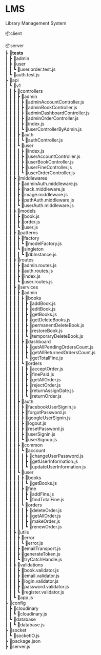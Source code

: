 # LMS
Library Management System

📦client<br />


📦server<br />
 ┣ 📂__tests__<br />
 ┃ ┣ 📂admin<br />
 ┃ ┣ 📂user<br />
 ┃ ┃ ┗ 📜user.order.test.js<br />
 ┃ ┗ 📜auth.test.js<br />
 ┣ 📂api<br />
 ┃ ┗ 📂v1<br />
 ┃ ┃ ┣ 📂controllers<br />
 ┃ ┃ ┃ ┣ 📂admin<br />
 ┃ ┃ ┃ ┃ ┣ 📜adminAccountController.js<br />
 ┃ ┃ ┃ ┃ ┣ 📜adminBookController.js<br />
 ┃ ┃ ┃ ┃ ┣ 📜adminDashboardController.js<br />
 ┃ ┃ ┃ ┃ ┣ 📜adminOrderController.js<br />
 ┃ ┃ ┃ ┃ ┣ 📜index.js<br />
 ┃ ┃ ┃ ┃ ┗ 📜userControllerByAdmin.js<br />
 ┃ ┃ ┃ ┣ 📂auth<br />
 ┃ ┃ ┃ ┃ ┗ 📜authController.js<br />
 ┃ ┃ ┃ ┗ 📂user<br />
 ┃ ┃ ┃ ┃ ┣ 📜index.js<br />
 ┃ ┃ ┃ ┃ ┣ 📜userAccountController.js<br />
 ┃ ┃ ┃ ┃ ┣ 📜userBookController.js<br />
 ┃ ┃ ┃ ┃ ┣ 📜userFineController.js<br />
 ┃ ┃ ┃ ┃ ┗ 📜userOrderController.js<br />
 ┃ ┃ ┣ 📂middlewares<br />
 ┃ ┃ ┃ ┣ 📜adminAuth.middleware.js<br />
 ┃ ┃ ┃ ┣ 📜hack.middleware.js<br />
 ┃ ┃ ┃ ┣ 📜image.middleware.js<br />
 ┃ ┃ ┃ ┣ 📜pathAuth.middleware.js<br />
 ┃ ┃ ┃ ┗ 📜userAuth.middleware.js<br />
 ┃ ┃ ┣ 📂models<br />
 ┃ ┃ ┃ ┣ 📜book.js<br />
 ┃ ┃ ┃ ┣ 📜order.js<br />
 ┃ ┃ ┃ ┗ 📜user.js<br />
 ┃ ┃ ┣ 📂patterns<br />
 ┃ ┃ ┃ ┣ 📂factory<br />
 ┃ ┃ ┃ ┃ ┗ 📜modelFactory.js<br />
 ┃ ┃ ┃ ┗ 📂singleton<br />
 ┃ ┃ ┃ ┃ ┗ 📜dbInstance.js<br />
 ┃ ┃ ┣ 📂routes<br />
 ┃ ┃ ┃ ┣ 📜admin.routes.js<br />
 ┃ ┃ ┃ ┣ 📜auth.routes.js<br />
 ┃ ┃ ┃ ┣ 📜index.js<br />
 ┃ ┃ ┃ ┗ 📜user.routes.js<br />
 ┃ ┃ ┣ 📂services<br />
 ┃ ┃ ┃ ┣ 📂admin<br />
 ┃ ┃ ┃ ┃ ┣ 📂books<br />
 ┃ ┃ ┃ ┃ ┃ ┣ 📜addBook.js<br />
 ┃ ┃ ┃ ┃ ┃ ┣ 📜editBook.js<br />
 ┃ ┃ ┃ ┃ ┃ ┣ 📜getBooks.js<br />
 ┃ ┃ ┃ ┃ ┃ ┣ 📜getDeleteBooks.js<br />
 ┃ ┃ ┃ ┃ ┃ ┣ 📜permanentDeleteBook.js<br />
 ┃ ┃ ┃ ┃ ┃ ┣ 📜restoreBook.js<br />
 ┃ ┃ ┃ ┃ ┃ ┗ 📜temporaryDeleteBook.js<br />
 ┃ ┃ ┃ ┃ ┣ 📂dashboard<br />
 ┃ ┃ ┃ ┃ ┃ ┣ 📜getAllPendingOrdersCount.js<br />
 ┃ ┃ ┃ ┃ ┃ ┣ 📜getAllReturnedOrdersCount.js<br />
 ┃ ┃ ┃ ┃ ┃ ┗ 📜getTotalFine.js<br />
 ┃ ┃ ┃ ┃ ┗ 📂orders<br />
 ┃ ┃ ┃ ┃ ┃ ┣ 📜acceptOrder.js<br />
 ┃ ┃ ┃ ┃ ┃ ┣ 📜finePaid.js<br />
 ┃ ┃ ┃ ┃ ┃ ┣ 📜getAllOrder.js<br />
 ┃ ┃ ┃ ┃ ┃ ┣ 📜rejectOrder.js<br />
 ┃ ┃ ┃ ┃ ┃ ┣ 📜returnAssignDate.js<br />
 ┃ ┃ ┃ ┃ ┃ ┗ 📜returnOrder.js<br />
 ┃ ┃ ┃ ┣ 📂auth<br />
 ┃ ┃ ┃ ┃ ┣ 📜facebookUserSignin.js<br />
 ┃ ┃ ┃ ┃ ┣ 📜forgotPassword.js<br />
 ┃ ┃ ┃ ┃ ┣ 📜googleUserSignin.js<br />
 ┃ ┃ ┃ ┃ ┣ 📜logout.js<br />
 ┃ ┃ ┃ ┃ ┣ 📜resetPassword.js<br />
 ┃ ┃ ┃ ┃ ┣ 📜userSignin.js<br />
 ┃ ┃ ┃ ┃ ┗ 📜userSignup.js<br />
 ┃ ┃ ┃ ┣ 📂common<br />
 ┃ ┃ ┃ ┃ ┗ 📂account<br />
 ┃ ┃ ┃ ┃ ┃ ┣ 📜changeUserPassword.js<br />
 ┃ ┃ ┃ ┃ ┃ ┣ 📜getUserInformation.js<br />
 ┃ ┃ ┃ ┃ ┃ ┗ 📜updateUserInformation.js<br />
 ┃ ┃ ┃ ┗ 📂user<br />
 ┃ ┃ ┃ ┃ ┣ 📂books<br />
 ┃ ┃ ┃ ┃ ┃ ┗ 📜getBooks.js<br />
 ┃ ┃ ┃ ┃ ┣ 📂fine<br />
 ┃ ┃ ┃ ┃ ┃ ┣ 📜addFine.js<br />
 ┃ ┃ ┃ ┃ ┃ ┗ 📜findTotalFine.js<br />
 ┃ ┃ ┃ ┃ ┗ 📂orders<br />
 ┃ ┃ ┃ ┃ ┃ ┣ 📜deleteOrder.js<br />
 ┃ ┃ ┃ ┃ ┃ ┣ 📜getAllOrder.js<br />
 ┃ ┃ ┃ ┃ ┃ ┣ 📜makeOrder.js<br />
 ┃ ┃ ┃ ┃ ┃ ┗ 📜renewOrder.js<br />
 ┃ ┃ ┣ 📂utils<br />
 ┃ ┃ ┃ ┣ 📂error<br />
 ┃ ┃ ┃ ┃ ┗ 📜error.js<br />
 ┃ ┃ ┃ ┣ 📜emailTransport.js<br />
 ┃ ┃ ┃ ┣ 📜generateToken.js<br />
 ┃ ┃ ┃ ┗ 📜tryCatchHandle.js<br />
 ┃ ┃ ┣ 📂validations<br />
 ┃ ┃ ┃ ┣ 📜book.validator.js<br />
 ┃ ┃ ┃ ┣ 📜email.validator.js<br />
 ┃ ┃ ┃ ┣ 📜login.validator.js<br />
 ┃ ┃ ┃ ┣ 📜password.validator.js<br />
 ┃ ┃ ┃ ┗ 📜register.validator.js<br />
 ┃ ┃ ┗ 📜app.js<br />
 ┣ 📂config<br />
 ┃ ┣ 📂cloudinary<br />
 ┃ ┃ ┗ 📜cloudinary.js<br />
 ┃ ┗ 📂database<br />
 ┃ ┃ ┗ 📜database.js<br />
  ┣ 📂socket<br />
 ┃ ┗ 📜socketIO.js<br />
 ┣ 📜package.json<br />
 ┣ 📜server.js
